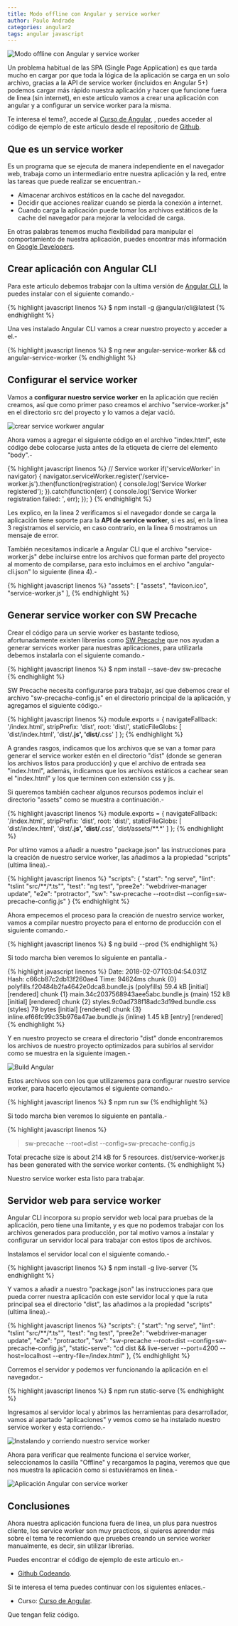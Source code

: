 ```yaml
---
title: Modo offline con Angular y service worker
author: Paulo Andrade
categories: angular2
tags: angular javascript
---
```


![Modo offline con Angular y service worker](http://blog.codeando.org/img/angular2.jpg)

Un problema habitual de las SPA (Single Page Application) es que tarda mucho en cargar por que toda la lógica de la aplicación se carga en un solo archivo, gracias a la API de service worker (incluidos en Angular 5+) podemos cargar más rápido nuestra aplicación y hacer que funcione fuera de linea (sin internet), en este articulo vamos a crear una aplicación con angular y a configurar un service worker para la misma.

<div class="redes-background">
Te interesa el tema?, accede al <a href="https://github.com/Codeandomx/curso-de-introduccion-a-angular" target="_blank">Curso de Angular</a>, , puedes acceder al código de ejemplo de este articulo desde el repositorio de <a href="https://github.com/Codeandomx/development-angular-app-with-service-worker" target="_blank">Github</a>.
</div>

## Que es un service worker

Es un programa que se ejecuta de manera independiente en el navegador web, trabaja como un intermediario entre nuestra aplicación y la red, entre las tareas que puede realizar se encuentran.-

* Almacenar archivos estáticos en la cache del navegador.
* Decidir que acciones realizar cuando se pierda la conexión a internet.
* Cuando carga la aplicación puede tomar los archivos estáticos de la cache del navegador para mejorar la velocidad de carga.

En otras palabras tenemos mucha flexibilidad para manipular el comportamiento de nuestra aplicación, puedes encontrar más información  en [Google Developers](https://developers.google.com/web/fundamentals/primers/service-workers/?hl=es).

## Crear aplicación con Angular CLI

Para este articulo debemos trabajar con la ultima versión de [Angular CLI](/articulos/mi-primera-app-con-angular-y-angular-cli.html), la puedes instalar con el siguiente comando.-

<ins class="adsbygoogle"
     style="display:block; text-align:center;"
     data-ad-layout="in-article"
     data-ad-format="fluid"
     data-ad-client="ca-pub-0593566584451788"
     data-ad-slot="1426664336"></ins>
<script>
     (adsbygoogle = window.adsbygoogle || []).push({});
</script>

{% highlight javascript linenos %}
$ npm install -g @angular/cli@latest
{% endhighlight %}

Una ves instalado Angular CLI vamos a crear nuestro proyecto y acceder a el.-

{% highlight javascript linenos %}
$ ng new angular-service-worker && cd angular-service-worker
{% endhighlight %}

## Configurar el service worker

Vamos a **configurar nuestro service worker** en la aplicación que recién creamos, así que como primer paso creamos el archivo "service-worker.js" en el directorio src del proyecto y lo vamos a dejar vació.

![crear service workwer angular](/img/sw1.jpg)

Ahora vamos a agregar el siguiente código en el archivo "index.html", este código debe colocarse justa antes de la etiqueta de cierre del elemento "body".-

{% highlight javascript linenos %}
// Service worker
if('serviceWorker' in navigator) {
    navigator.serviceWorker.register('/service-worker.js').then(function(registration) {
        console.log('Service Worker registered');
    }).catch(function(err) {
        console.log('Service Worker registration failed: ', err);
    });
}
{% endhighlight %}

Les explico, en la linea 2 verificamos si el navegador donde se carga la aplicación tiene soporte para la **API de service worker**, si es así, en la linea 3 registramos el servicio, en caso contrario, en la linea 6 mostramos un mensaje de error.

También necesitamos indicarle a Angular CLI que el archivo "service-worker.js" debe incluirse entre los archivos que forman parte del proyecto al momento de compilarse, para esto incluimos en el archivo "angular-cli.json" lo siguiente (linea 4).-

{% highlight javascript linenos %}
"assets": [
    "assets",
    "favicon.ico",
    "service-worker.js"
],
{% endhighlight %}

## Generar service worker con SW Precache

Crear el código para un servie worker es bastante tedioso, afortunadamente existen librerías como [SW Precache](https://github.com/GoogleChromeLabs/sw-precache) que nos ayudan a generar services worker para nuestras aplicaciones, para utilizarla debemos instalarla con el siguiente comando.-

{% highlight javascript linenos %}
$ npm install --save-dev sw-precache
{% endhighlight %}

SW Precache necesita configurarse para trabajar, así que debemos crear el archivo "sw-precache-config.js" en el directorio principal de la aplicación, y agregamos el siguiente código.-

{% highlight javascript linenos %}
module.exports = {
    navigateFallback: '/index.html',
    stripPrefix: 'dist',
    root: 'dist/',
    staticFileGlobs: [
        'dist/index.html',
        'dist/**.js',
        'dist/**.css'
    ]
};
{% endhighlight %}

A grandes rasgos, indicamos que los archivos que se van a tomar para generar el service worker estén en el directorio "dist" (donde se generan los archivos listos para producción) y que el archivo de entrada sea "index.html", además, indicamos que los archivos estáticos a cachear sean el "index.html" y los que terminen con extensión css y js.

Si queremos también cachear algunos recursos podemos incluir el directorio "assets" como se muestra a continuación.-

{% highlight javascript linenos %}
module.exports = {
    navigateFallback: '/index.html',
    stripPrefix: 'dist',
    root: 'dist/',
    staticFileGlobs: [
        'dist/index.html',
        'dist/**.js',
        'dist/**.css',
        'dist/assets/**.*'
    ]
};
{% endhighlight %}

Por ultimo vamos a añadir a nuestro "package.json" las instrucciones para la creación de nuestro service worker, las añadimos a la propiedad "scripts" (ultima linea).-

{% highlight javascript linenos %}
"scripts": {
    "start": "ng serve",
    "lint": "tslint \"src/**/*.ts\"",
    "test": "ng test",
    "pree2e": "webdriver-manager update",
    "e2e": "protractor",
    "sw": "sw-precache --root=dist --config=sw-precache-config.js"
}
{% endhighlight %}

Ahora empecemos el proceso para la creación de nuestro service worker, vamos a compilar nuestro proyecto para el entorno de producción con el siguiente comando.-

{% highlight javascript linenos %}
$ ng build --prod
{% endhighlight %}

Si todo marcha bien veremos lo siguiente en pantalla.-

{% highlight javascript linenos %}
Date: 2018-02-07T03:04:54.031Z                                                          
Hash: c66cb87c2db13f260ae4
Time: 94624ms
chunk {0} polyfills.f20484b2fa4642e0dca8.bundle.js (polyfills) 59.4 kB [initial] [rendered]
chunk {1} main.34c2037568943aee5abc.bundle.js (main) 152 kB [initial] [rendered]
chunk {2} styles.9c0ad738f18adc3d19ed.bundle.css (styles) 79 bytes [initial] [rendered]
chunk {3} inline.ef66fc99c35b976a47ae.bundle.js (inline) 1.45 kB [entry] [rendered]
{% endhighlight %}

Y en nuestro proyecto se creara el directorio "dist" donde encontraremos los archivos de nuestro proyecto optimizados para subirlos al servidor como se muestra en la siguiente imagen.-

![Build Angular](/img/sw2.jpg)

Estos archivos son con los que utilizaremos para configurar nuestro service worker, para hacerlo ejecutamos el siguiente comando.-

{% highlight javascript linenos %}
$ npm run sw
{% endhighlight %}

Si todo marcha bien veremos lo siguiente en pantalla.-

{% highlight javascript linenos %}
> sw-precache --root=dist --config=sw-precache-config.js

Total precache size is about 214 kB for 5 resources.
dist/service-worker.js has been generated with the service worker contents.
{% endhighlight %}

Nuestro service worker esta listo para trabajar.

## Servidor web para service worker

Angular CLI incorpora su propio servidor web local para pruebas de la aplicación, pero tiene una limitante, y es que no podemos trabajar con los archivos generados para producción, por tal motivo vamos a instalar y configurar un servidor local para trabajar con estos tipos de archivos.

Instalamos el servidor local con el siguiente comando.-

{% highlight javascript linenos %}
$ npm install -g live-server
{% endhighlight %}

Y vamos a añadir a nuestro "package.json" las instrucciones para que pueda correr nuestra aplicación con este servidor local y que la ruta principal sea el directorio "dist", las añadimos a la propiedad "scripts" (ultima linea).-

{% highlight javascript linenos %}
"scripts": {
    "start": "ng serve",
    "lint": "tslint \"src/**/*.ts\"",
    "test": "ng test",
    "pree2e": "webdriver-manager update",
    "e2e": "protractor",
    "sw": "sw-precache --root=dist --config=sw-precache-config.js",
    "static-serve": "cd dist && live-server --port=4200 --host=localhost --entry-file=/index.html"
},
{% endhighlight %}

Corremos el servidor y podemos ver funcionando la aplicación en el navegador.-

{% highlight javascript linenos %}
$ npm run static-serve
{% endhighlight %}

Ingresamos al servidor local y abrimos las herramientas para desarrollador, vamos al apartado "aplicaciones" y vemos como se ha instalado nuestro service worker y esta corriendo.-

![Instalando y corriendo nuestro service worker](/img/sw3.jpg)

Ahora para verificar que realmente funciona el service worker, seleccionamos la casilla "Offline" y recargamos la pagina, veremos que que nos muestra la aplicación como si estuviéramos en linea.-

![Aplicación Angular con service worker](/img/sw4.jpg)

## Conclusiones

Ahora nuestra aplicación funciona fuera de linea, un plus para nuestros cliente, los service worker son muy practicos, si quieres aprender más sobre el tema te recomiendo que pruebes creando un service worker manualmente, es decir, sin utilizar librerías.

Puedes encontrar el código de ejemplo de este articulo en.-

* [Github Codeando](https://github.com/Codeandomx/development-angular-app-with-service-worker).

Si te interesa el tema puedes continuar con los siguientes enlaces.-

* Curso: [Curso de Angular](https://github.com/Codeandomx/curso-de-introduccion-a-angular).

Que tengan feliz código.